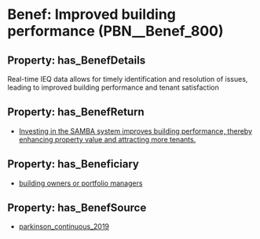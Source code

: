 # Benef: __Improved building performance__ (PBN__Benef_800)

## Property: has_BenefDetails

Real-time IEQ data allows for timely identification and resolution of issues, leading to improved building performance and tenant satisfaction

## Property: has_BenefReturn

* [Investing in the SAMBA system improves building performance, thereby enhancing property value and attracting more tenants.](../BenefReturn/PBN__BenefReturn_869)

## Property: has_Beneficiary

* [building owners or portfolio managers](../Stakeholder/PBN__Stakeholder_324)

## Property: has_BenefSource

* [parkinson_continuous_2019](../Article/PBN__Article_160)

